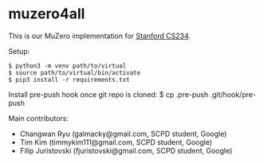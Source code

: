 # muzero4all


This is our MuZero implementation for [Stanford CS234](https://cs234.stanford.edu).

Setup:

    $ python3 -m venv path/to/virtual
    $ source path/to/virtual/bin/activate
    $ pip3 install -r requirements.txt

Install pre-push hook once git repo is cloned:
    $ cp .pre-push .git/hook/pre-push

Main contributors:

<ul>
<li>Changwan Ryu (galmacky@gmail.com, SCPD student, Google)</li>
<li>Tim Kim (timmykim111@gmail.com, SCPD student, Google)</li>
<li>Filip Juristovski (fjuristovski@gmail.com, SCPD student, Google)</li>
</ul>
